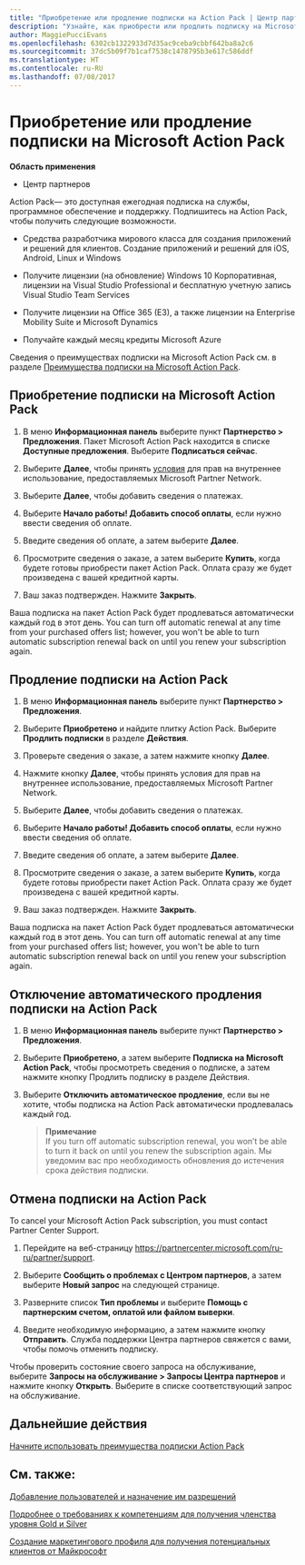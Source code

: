 ```yaml
---
title: "Приобретение или продление подписки на Action Pack | Центр партнеров"
description: "Узнайте, как приобрести или продлить подписку на Microsoft Action Pack."
author: MaggiePucciEvans
ms.openlocfilehash: 6302cb1322933d7d35ac9ceba9cbbf642ba8a2c6
ms.sourcegitcommit: 37dc5b09f7b1caf7538c1478795b3e617c586ddf
ms.translationtype: HT
ms.contentlocale: ru-RU
ms.lasthandoff: 07/08/2017
---
```

# <a name="purchase-or-renew-a-microsoft-action-pack-subscription"></a>Приобретение или продление подписки на Microsoft Action Pack

**Область применения**

-  Центр партнеров


Action Pack— это доступная ежегодная подписка на службы, программное обеспечение и поддержку. Подпишитесь на Action Pack, чтобы получить следующие возможности.

- Средства разработчика мирового класса для создания приложений и решений для клиентов. Создание приложений и решений для iOS, Android, Linux и Windows 

- Получите лицензии (на обновление) Windows 10 Корпоративная, лицензии на Visual Studio Professional и бесплатную учетную запись Visual Studio Team Services 

- Получите лицензии на Office 365 (E3), а также лицензии на Enterprise Mobility Suite и Microsoft Dynamics 

- Получайте каждый месяц кредиты Microsoft Azure

Сведения о преимуществах подписки на Microsoft Action Pack см. в разделе [Преимущества подписки на Microsoft Action Pack](mpn-action-pack-subscription-benefits.md). 


## <a name="purchase-a-microsoft-action-pack-subscription"></a>Приобретение подписки на Microsoft Action Pack

1. В меню **Информационная панель** выберите пункт **Партнерство > Предложения**. Пакет Microsoft Action Pack находится в списке **Доступные предложения**. Выберите **Подписаться сейчас**. 

2. Выберите **Далее**, чтобы принять [условия](https://go.microsoft.com/fwlink/?linkid=842232) для прав на внутреннее использование, предоставляемых Microsoft Partner Network.  

3. Выберите **Далее**, чтобы добавить сведения о платежах. 

4. Выберите **Начало работы! Добавить способ оплаты**, если нужно ввести сведения об оплате. 

5. Введите сведения об оплате, а затем выберите **Далее**.

6. Просмотрите сведения о заказе, а затем выберите **Купить**, когда будете готовы приобрести пакет Action Pack. Оплата сразу же будет произведена с вашей кредитной карты.

7. Ваш заказ подтвержден. Нажмите **Закрыть**.

Ваша подписка на пакет Action Pack будет продлеваться автоматически каждый год в этот день. You can turn off automatic renewal at any time from your purchased offers list; however, you won't be able to turn automatic subscription renewal back on until you renew your subscription again. 


## <a name="renew-your-action-pack-subscription"></a>Продление подписки на Action Pack

1. В меню **Информационная панель** выберите пункт **Партнерство > Предложения**.  

2. Выберите **Приобретено** и найдите плитку Action Pack. Выберите **Продлить подписки** в разделе **Действия**.  

3. Проверьте сведения о заказе, а затем нажмите кнопку **Далее**.

4. Нажмите кнопку **Далее**, чтобы принять условия для прав на внутреннее использование, предоставляемых Microsoft Partner Network.  

5. Выберите **Далее**, чтобы добавить сведения о платежах. 

6. Выберите **Начало работы! Добавить способ оплаты**, если нужно ввести сведения об оплате. 

7. Введите сведения об оплате, а затем выберите **Далее**.

8. Просмотрите сведения о заказе, а затем выберите **Купить**, когда будете готовы приобрести пакет Action Pack. Оплата сразу же будет произведена с вашей кредитной карты.

9. Ваш заказ подтвержден. Нажмите **Закрыть**.

Ваша подписка на пакет Action Pack будет продлеваться автоматически каждый год в этот день. You can turn off automatic renewal at any time from your purchased offers list; however, you won't be able to turn automatic subscription renewal back on until you renew your subscription again. 


## <a name="turn-off-automatic-action-pack-subscription-renewal"></a>Отключение автоматического продления подписки на Action Pack

1. В меню **Информационная панель** выберите пункт **Партнерство > Предложения**. 

2. Выберите **Приобретено**, а затем выберите **Подписка на Microsoft Action Pack**, чтобы просмотреть сведения о подписке, а затем нажмите кнопку Продлить подписку в разделе Действия. 

3. Выберите **Отключить автоматическое продление**, если вы не хотите, чтобы подписка на Action Pack автоматически продлевалась каждый год. 

    >**Примечание**<br>
    If you turn off automatic subscription renewal, you won’t be able to turn it back on until you renew the subscription again. Мы уведомим вас про необходимость обновления до истечения срока действия подписки.


## <a name="cancel-your-action-pack-subscription"></a>Отмена подписки на Action Pack

To cancel your Microsoft Action Pack subscription, you must contact Partner Center Support.

1. Перейдите на веб-страницу https://partnercenter.microsoft.com/ru-ru/partner/support.

2. Выберите **Сообщить о проблемах с Центром партнеров**, а затем выберите **Новый запрос** на следующей странице.

3. Разверните список **Тип проблемы** и выберите **Помощь с партнерским счетом, оплатой или файлом выверки**. 

4. Введите необходимую информацию, а затем нажмите кнопку **Отправить**. Служба поддержки Центра партнеров свяжется с вами, чтобы помочь отменить подписку.

Чтобы проверить состояние своего запроса на обслуживание, выберите **Запросы на обслуживание > Запросы Центра партнеров** и нажмите кнопку **Открыть**. Выберите в списке соответствующий запрос на обслуживание.  

 
## <a name="next-steps"></a>Дальнейшие действия

[Начните использовать преимущества подписки Action Pack](manage-your-partner-network-benefits.md)


## <a name="see-also"></a>См. также:

[Добавление пользователей и назначение им разрешений](create-user-accounts-and-set-permissions.md)

[Подробнее о требованиях к компетенциям для получения членства уровня Gold и Silver](learn-about-competencies.md)

[Создание маркетингового профиля для получения потенциальных клиентов от Майкрософт](create-a-marketing-profile.md)



